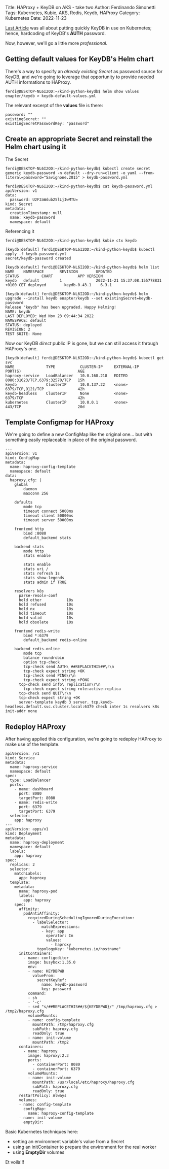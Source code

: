 Title: HAProxy + KeyDB on AKS - take two
Author: Ferdinando Simonetti
Tags: Kubernetes, Kubie, AKS, Redis, Keydb, HAProxy
Category: Kubernetes
Date: 2022-11-23

[Last Article](https://blog.fsimonetti.info/using-a-microsoft-aks-cluster-to-test-keydbs-resilience-with-python-clients) was all about putting quickly KeyDB in use on Kubernetes; hence, hardcoding of KeyDB's **AUTH** password.

Now, however, we'll go a little more *professional*.

## Getting default values for KeyDB's Helm chart

There's a way to specify an *already existing Secret* as password source for KeyDB, and we're going to leverage that opportunity to provide needed AUTH informations to HAProxy.

```
ferdi@DESKTOP-NL6I2OD:~/kind-python-keydb$ helm show values enapter/keydb > keydb-default-values.yml
```

The relevant excerpt of the **values** file is there:

```
password: ""
existingSecret: ""
existingSecretPasswordKey: "password"
```

## Create an appropriate Secret and reinstall the Helm chart using it

The Secret

```
ferdi@DESKTOP-NL6I2OD:~/kind-python-keydb$ kubectl create secret generic keydb-password -n default --dry-run=client -o yaml --from-literal=password="Savignone.2015" > keydb-password.yml

ferdi@DESKTOP-NL6I2OD:~/kind-python-keydb$ cat keydb-password.yml
apiVersion: v1
data:
  password: U2F2aWdub25lLjIwMTU=
kind: Secret
metadata:
  creationTimestamp: null
  name: keydb-password
  namespace: default
```

Referencing it

```
ferdi@DESKTOP-NL6I2OD:~/kind-python-keydb$ kubie ctx keydb

[keydb|default] ferdi@DESKTOP-NL6I2OD:~/kind-python-keydb$ kubectl apply -f keydb-password.yml
secret/keydb-password created

[keydb|default] ferdi@DESKTOP-NL6I2OD:~/kind-python-keydb$ helm list
NAME    NAMESPACE       REVISION        UPDATED                                 STATUS          CHART           APP VERSION
keydb   default         1               2022-11-21 15:37:08.155778831 +0100 CET deployed        keydb-0.43.1    6.3.1

[keydb|default] ferdi@DESKTOP-NL6I2OD:~/kind-python-keydb$ helm upgrade --install keydb enapter/keydb --set existingSecret=keydb-password
Release "keydb" has been upgraded. Happy Helming!
NAME: keydb
LAST DEPLOYED: Wed Nov 23 09:44:34 2022
NAMESPACE: default
STATUS: deployed
REVISION: 2
TEST SUITE: None
```

Now our KeyDB *direct* public IP is gone, but we can still access it through HAProxy's one.

```
[keydb|default] ferdi@DESKTOP-NL6I2OD:~/kind-python-keydb$ kubectl get svc
NAME              TYPE           CLUSTER-IP     EXTERNAL-IP     PORT(S)                         AGE
haproxy-service   LoadBalancer   10.0.168.218   EDITED   8080:31623/TCP,6379:32570/TCP   15h
keydb             ClusterIP      10.0.137.22    <none>          6379/TCP,9121/TCP               42h
keydb-headless    ClusterIP      None           <none>          6379/TCP                        42h
kubernetes        ClusterIP      10.0.0.1       <none>          443/TCP                         20d
```

## Template Configmap for HAProxy

We're going to define a new ConfigMap like the original one... but with something easily replaceable in place of the original password.

```
---
apiVersion: v1
kind: ConfigMap
metadata:
  name: haproxy-config-template
  namespace: default
data:
  haproxy.cfg: |
    global
    	daemon
    	maxconn 256
    
    defaults
    	mode tcp
    	timeout connect 5000ms
    	timeout client 50000ms
    	timeout server 50000ms
    
    frontend http
    	bind :8080
    	default_backend stats    
    
    backend stats
    	mode http
    	stats enable
    
    	stats enable
    	stats uri /
    	stats refresh 1s
    	stats show-legends
    	stats admin if TRUE
    
    resolvers k8s
      parse-resolv-conf
      hold other           10s
      hold refused         10s
      hold nx              10s
      hold timeout         10s
      hold valid           10s
      hold obsolete        10s
    
    frontend redis-write
        bind *:6379
    	default_backend redis-online
    
    backend redis-online
    	mode tcp
    	balance roundrobin
    	option tcp-check
    	tcp-check send AUTH\ ##REPLACETHIS##\r\n
    	tcp-check expect string +OK
    	tcp-check send PING\r\n
    	tcp-check expect string +PONG
      tcp-check send info\ replication\r\n
    	tcp-check expect string role:active-replica
      tcp-check send QUIT\r\n
      tcp-check expect string +OK
      server-template keydb 3 server._tcp.keydb-headless.default.svc.cluster.local:6379 check inter 1s resolvers k8s init-addr none
```
## Redeploy HAProxy

After having applied this configuration, we're going to redeploy HAProxy to make use of the template.

```
apiVersion: /v1
kind: Service
metadata:
  name: haproxy-service
  namespace: default
spec:
  type: LoadBalancer
  ports:
    - name: dashboard
      port: 8080
      targetPort: 8080
    - name: redis-write
      port: 6379
      targetPort: 6379
  selector:
    app: haproxy
---
apiVersion: apps/v1
kind: Deployment
metadata:
  name: haproxy-deployment
  namespace: default
  labels:
    app: haproxy
spec:
  replicas: 2
  selector:
    matchLabels:
      app: haproxy
  template:
    metadata:
      name: haproxy-pod
      labels:
        app: haproxy
    spec:
      affinity:
        podAntiAffinity:
          requiredDuringSchedulingIgnoredDuringExecution:
            - labelSelector:
                matchExpressions:
                - key: app
                  operator: In
                  values:
                    - haproxy
              topologyKey: "kubernetes.io/hostname"
      initContainers:
        - name: configeditor
          image: busybox:1.35.0
          env:
          - name: KEYDBPWD
            valueFrom:
              secretKeyRef:
                name: keydb-password
                key: password
          command:
          - sh
          - '-c'
          - sed "s/##REPLACETHIS##/${KEYDBPWD}/" /tmp/haproxy.cfg > /tmp2/haproxy.cfg  
          volumeMounts:
          - name: config-template
            mountPath: /tmp/haproxy.cfg
            subPath: haproxy.cfg
            readOnly: true
          - name: init-volume
            mountPath: /tmp2
      containers:
        - name: haproxy
          image: haproxy:2.3
          ports:
            - containerPort: 8080
            - containerPort: 6379
          volumeMounts:
          - name: init-volume
            mountPath: /usr/local/etc/haproxy/haproxy.cfg
            subPath: haproxy.cfg
            readOnly: true
      restartPolicy: Always
      volumes:
      - name: config-template
        configMap:
          name: haproxy-config-template
      - name: init-volume
        emptyDir: 
```

Basic Kubernetes techniques here:
- setting an environment variable's value from a Secret
- using an initContainer to prepare the environment for the real worker
- using **EmptyDir** volumes

Et voilà!!!